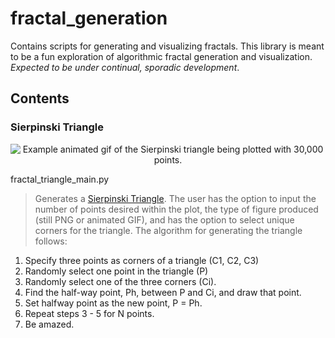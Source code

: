 # fractal_generation
Contains scripts for generating and visualizing fractals. This library is meant to be a fun exploration of algorithmic fractal generation and visualization.
_Expected to be under continual, sporadic development_.

## Contents
### Sierpinski Triangle

<p align="center">
    <img src="https://github.com/TrevorJA/fractal_generation/blob/master/Sierpinski_triangle_30000_points.gif" alt = "Example animated gif of the Sierpinski triangle being plotted with 30,000 points." />
</p>

fractal_triangle_main.py
> Generates a [Sierpinski Triangle](https://en.wikipedia.org/wiki/Sierpi%C5%84ski_triangle). The user has the option to input the number of points desired within the plot, the type of figure produced (still PNG or animated GIF), and has the option to select unique corners for the triangle. The algorithm for generating the triangle follows:

1. Specify three points as corners of a triangle (C1, C2, C3)
2. Randomly select one point in the triangle (P)
3. Randomly select one of the three corners (Ci).
4. Find the half-way point, Ph, between P and Ci, and draw that point.
5.  Set halfway point as the new point, P = Ph.
6. Repeat steps 3 - 5 for N points.
7. Be amazed.
